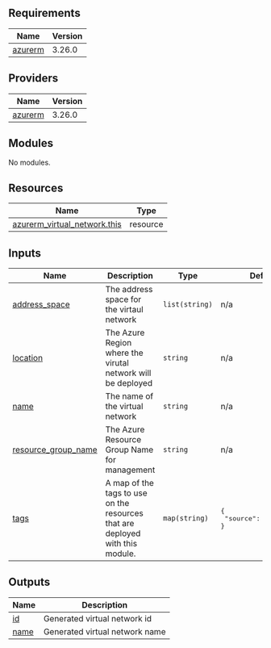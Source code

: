 <!-- BEGIN_TF_DOCS -->
## Requirements

| Name | Version |
|------|---------|
| <a name="requirement_azurerm"></a> [azurerm](#requirement\_azurerm) | 3.26.0 |

## Providers

| Name | Version |
|------|---------|
| <a name="provider_azurerm"></a> [azurerm](#provider\_azurerm) | 3.26.0 |

## Modules

No modules.

## Resources

| Name | Type |
|------|------|
| [azurerm_virtual_network.this](https://registry.terraform.io/providers/hashicorp/azurerm/3.26.0/docs/resources/virtual_network) | resource |

## Inputs

| Name | Description | Type | Default | Required |
|------|-------------|------|---------|:--------:|
| <a name="input_address_space"></a> [address\_space](#input\_address\_space) | The address space for the virtaul network | `list(string)` | n/a | yes |
| <a name="input_location"></a> [location](#input\_location) | The Azure Region where the virutal network will be deployed | `string` | n/a | yes |
| <a name="input_name"></a> [name](#input\_name) | The name of the virtual network | `string` | n/a | yes |
| <a name="input_resource_group_name"></a> [resource\_group\_name](#input\_resource\_group\_name) | The Azure Resource Group Name for management | `string` | n/a | yes |
| <a name="input_tags"></a> [tags](#input\_tags) | A map of the tags to use on the resources that are deployed with this module. | `map(string)` | <pre>{<br>  "source": "terraform"<br>}</pre> | no |

## Outputs

| Name | Description |
|------|-------------|
| <a name="output_id"></a> [id](#output\_id) | Generated virtual network id |
| <a name="output_name"></a> [name](#output\_name) | Generated virtual network name |
<!-- END_TF_DOCS -->